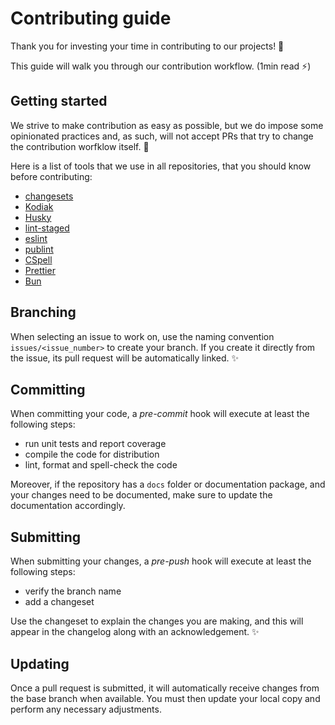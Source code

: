 # Contributing guide <!-- omit in toc -->

Thank you for investing your time in contributing to our projects! :tada:

This guide will walk you through our contribution workflow. (1min read :zap:)

## Getting started

We strive to make contribution as easy as possible, but we do impose some opinionated practices and,
as such, will not accept PRs that try to change the contribution worfklow itself. :no_entry_sign:

Here is a list of tools that we use in all repositories, that you should know before contributing:

- [changesets](https://github.com/changesets/changesets)
- [Kodiak](https://kodiakhq.com/docs/quickstart)
- [Husky](https://typicode.github.io/husky)
- [lint-staged](https://github.com/lint-staged/lint-staged)
- [eslint](https://eslint.org/)
- [publint](https://publint.dev/)
- [CSpell](https://cspell.org/)
- [Prettier](https://prettier.io/)
- [Bun](https://bun.sh/docs)

## Branching

When selecting an issue to work on, use the naming convention `issues/<issue_number>` to create your branch.
If you create it directly from the issue, its pull request will be automatically linked. :sparkles:

## Committing

When committing your code, a _pre-commit_ hook will execute at least the following steps:

- run unit tests and report coverage
- compile the code for distribution
- lint, format and spell-check the code

Moreover, if the repository has a `docs` folder or documentation package, and your changes need to be documented,
make sure to update the documentation accordingly.

## Submitting

When submitting your changes, a _pre-push_ hook will execute at least the following steps:

- verify the branch name
- add a changeset

Use the changeset to explain the changes you are making, and this will appear in the changelog along with an acknowledgement. :sparkles:

## Updating

Once a pull request is submitted, it will automatically receive changes from the base branch when available.
You must then update your local copy and perform any necessary adjustments.
